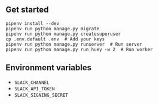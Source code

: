## Get started

```shell
pipenv install --dev
pipenv run python manage.py migrate
pipenv run python manage.py createsuperuser
cp .env.default .env  # Add your keys
pipenv run python manage.py runserver  # Run server
pipenv run python manage.py run_huey -w 2  # Run worker
```

## Environment variables

- `SLACK_CHANNEL`
- `SLACK_API_TOKEN`
- `SLACK_SIGNING_SECRET`
